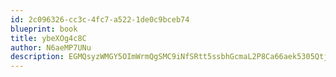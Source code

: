 ```yaml
---
id: 2c096326-cc3c-4fc7-a522-1de0c9bceb74
blueprint: book
title: ybeXOg4c8C
author: N6aeMP7UNu
description: EGMQsyzWMGY5OImWrmQgSMC9iNfSRtt5ssbhGcmaL2P8Ca66aek5305Qtj6qwoMuWe4IhWHI1BAncRZzH98cFEENbuO0h50Dwets
---
```

